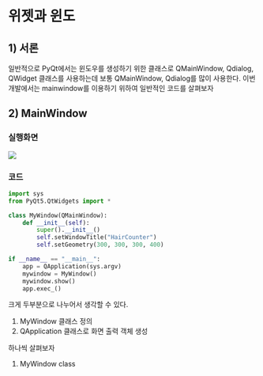 # 위젯과 윈도

## 1) 서론
일반적으로 PyQt에서는 윈도우를 생성하기 위한 클래스로
QMainWindow, Qdialog, QWidget 클래스를 사용하는데 
보통 QMainWindow, Qdialog를 많이 사용한다. 
이번 개발에서는 mainwindow를 이용하기 위하여
일반적인 코드를 살펴보자

## 2) MainWindow
### 실행화면
![
](https://lh3.googleusercontent.com/Fp55t2d4Py5lT_9jKDJAiexHRKcjuWMUTl7gSyDb8HFuXyrSChnOrEmL1CjASozLbPpJ44JUlri8 "exe")

### 코드
``` python
import sys
from PyQt5.QtWidgets import *

class MyWindow(QMainWindow):
    def __init__(self):
        super().__init__()
        self.setWindowTitle("HairCounter")
        self.setGeometry(300, 300, 300, 400)

if __name__ == "__main__":
    app = QApplication(sys.argv)
    mywindow = MyWindow()
    mywindow.show()
    app.exec_()
```
크게 두부분으로 나누어서 생각할 수 있다.
1. MyWindow 클래스 정의
2. QApplication 클래스로 화면 출력 객체 생성

하나씩 살펴보자
1. MyWindow class




<!--stackedit_data:
eyJoaXN0b3J5IjpbLTYwNDA3MDk4NCwtMTU4MTMyODc2OCwyMT
A1MTc1MjEzXX0=
-->